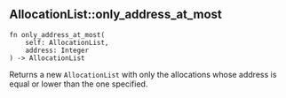 ## AllocationList::only_address_at_most

```rhai
fn only_address_at_most(
    self: AllocationList,
    address: Integer
) -> AllocationList
```

Returns a new `AllocationList` with only the allocations whose address is equal or lower than the one specified.
